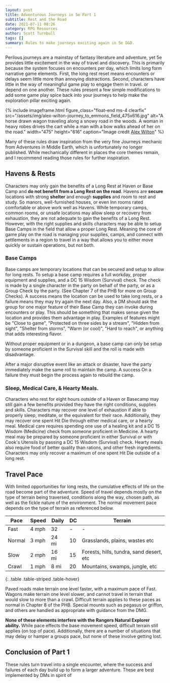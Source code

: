 ```yaml
---
layout: post
title: Adventurous Journeys in 5e Part 1
subtitle: Rest and the Road
date: 2021-07-11 08:26
category: RPG Resources
author: Scott Turnbull
tags: []
summary: Rules to make journeys exciting again in 5e D&D.
---
```


Perilous journeys are a mainstay of fantasy literature and adventure, yet 5e provides little excitement in the way of travel and discovery.  This is primarily because the system focuses on encounters per day, which limits long form narrative game elements.  First, the long rest reset means encounters or delays seem little more than annoying distractions. Second, characters have little in the way of meaningful game play to engage them in travel. or depend on one another. These rules present a few simple modifications to add some game play spice back into your journeys to help make the exploration pillar exciting again.

{% include imageframe.html
  figure_class="float-end ms-4 clearfix"
  src="/assets/img/alex-wilton-journey_to_emmons_field_475x616.jpg"
  alt="A horse drawn wagon traveling along a snowy road in the woods. A woman in heavy robes drives the cart while a man with a bow walks ahead of her on the road."
  width="475" height="616"
  caption="Image credit <a href='https://www.artstation.com/artwork/ykeEaQ' target='_blank'>Alex Wilton</a>"
 %}

Many of these rules draw inspiration from the very fine Journeys mechanic from Adventures in Middle Earth, which is unfortunately no longer published.  While mechanically different in places the core themes remain, and I recommend reading those rules for further inspiration.

## Havens & Rests

Characters may only gain the benefits of a Long Rest at Haven or Base Camp and **do not benefit from a Long Rest on the road**. Havens are **secure** locations with strong **shelter** and enough **supplies** and room to rest and study. So manors, well-furnished houses, or even Inn rooms rated comfortable or above work well as Havens. While temporary camps, common rooms, or unsafe locations may allow sleep or recovery from exhaustion, they are not adequate to gain the benefits of a Long Rest.  However, with the right supplies and skills characters may be able to setup Base Camps in the field that allow a proper Long Rest. Meaning the core of game play on the road is managing your supplies, camps, and connect with settlements in a region to travel in a way that allows you to either move quickly or sustain operations, but not both.

### Base Camps
Base camps are temporary locations that can be secured and setup to allow for long rests.  To setup a base camp requires a full workday, proper equipment and supplies, and a DC 15 Wisdom (Survival) check. The check is made by a single character in the party on behalf of the party, or as a Group Check by the party.  (See Chapter 7 of the PHB for more on Group Checks).  A success means the location can be used to take long rests, or a failure means they may try again the next day.  Also, a DM should ask the group for one major feature of their Base Camp they can invoke during encounters or play.  This should be something that makes sense given the location and provides them advantage in play. Examples of features might be "Close to game", "Protected on three sides by a stream", "Hidden from sight", "Shelter from storms", "Warm (or cool)", "Hard to reach", or anything that adds interesting flavor.

Without proper equipment or in a dungeon, a base camp can only be setup by someone proficient in the Survival skill and the roll is made with disadvantage.  

After a major disruptive event like an attack or disaster, have the party immediately make the same roll to maintain the camp.  A success On a failure they must begin the process again to rebuild the camp. 

### Sleep, Medical Care, & Hearty Meals.
Characters who rest for eight hours outside of a Haven or Basecamp may still gain a few benefits provided they have the right conditions, supplies and skills. Characters may recover one level of exhaustion if able to properly sleep, meditate, or the equivalent for their race. Additionally, they may recover one spent Hit Die through either medical care, or a hearty meal. Medical care requires spending one use of a healing kit and a DC 15 Wisdom (Medicine) check from someone proficient in Medicine.  A hearty meal may be prepared by someone proficient in either Survival or with Cook's Utensils by passing a DC 15 Wisdom (Survival) check. Hearty meals also require food of better quality than rations, and other fresh ingredients.  Characters may only recover a maximum of one spent Hit Die outside of a long rest.

## Travel Pace

With limited opportunities for long rests, the cumulative effects of life on the road become part of the adventure. Speed of travel depends mostly on the type of terrain being traversed, conditions along the way, chosen path, as well as the fickle nature of the environment.  The normal movement pace depends on the type of terrain as referenced below.  

| Pace    | Speed | Daily | DC |Terrain                |
|---------|-------|-------|----|-----------------------|
| Fast    | 4 mph | 32    | -  |-                      |
| Normal  | 3 mph | 24 mi | 10 |Grasslands, plains, wastes etc|
| Slow    | 2 mph | 16 mi | 15 |Forests, hills, tundra, sand desert, etc    |
| Crawl   | 1 mph | 8 mi  | 20 |Mountains, swamps, jungle, etc |
{: .table .table-striped .table-hover}

Paved roads make terrain one level faster, with a maximum pace of Fast.  Wagons make terrain one level slower, and cannot travel in terrain that would slow to more than a crawl.  Difficult terrain applies to these paces as normal in Chapter 8 of the PHB. Special mounts such as pegasus or griffon, and others are handled as appropriate with guidance from the DMG.

**None of these elements interfere with the Rangers Natural Explorer ability.** While pace effects the base movement speed, difficult terrain still applies (on top of pace). Additionally, there are a number of situations that may delay or hamper a groups pace, but none of these involve getting lost. 


## Conclusion of Part 1

These rules turn travel into a single encounter, where the success and failures of each day build up to form a larger adventure. These are best implemented by DMs in spirit of 